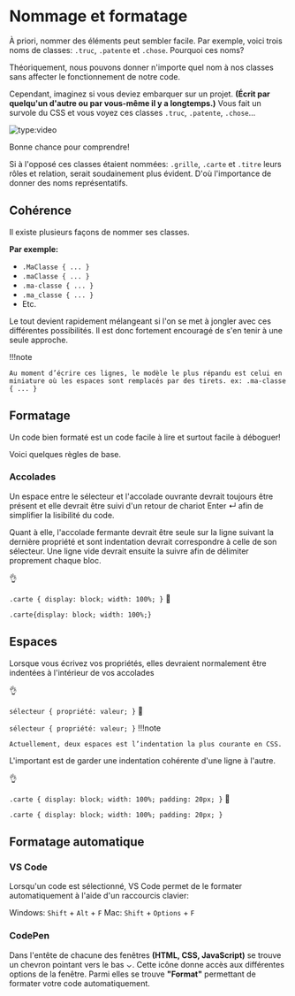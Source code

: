 # Nommage et formatage
À priori, nommer des éléments peut sembler facile. Par exemple, voici trois noms de classes: `.truc`, `.patente` et `.chose`. Pourquoi ces noms?

Théoriquement, nous pouvons donner n'importe quel nom à nos classes sans affecter le fonctionnement de notre code.

Cependant, imaginez si vous deviez embarquer sur un projet. **(Écrit par quelqu'un d'autre ou par vous-même il y a longtemps.)** Vous fait un survole du CSS et vous voyez ces classes `.truc`, `.patente`, `.chose`…


![type:video](https://github.com/user-attachments/assets/cb468664-1c05-4eaa-9f61-3aa71d4e9254)


Bonne chance pour comprendre!

Si à l'opposé ces classes étaient nommées: `.grille`, `.carte` et `.titre` leurs rôles et relation, serait soudainement plus évident. D'où l'importance de donner des noms représentatifs.


## Cohérence

Il existe plusieurs façons de nommer ses classes.

**Par exemple:**

- `.MaClasse { ... }`
- `.maClasse { ... }`
- `.ma-classe { ... }`
- `.ma_classe { ... }`
- Etc.

  
Le tout devient rapidement mélangeant si l'on se met à jongler avec ces différentes possibilités. Il est donc fortement encouragé de s'en tenir à une seule approche.

!!!note

    Au moment d’écrire ces lignes, le modèle le plus répandu est celui en miniature où les espaces sont remplacés par des tirets. ex: .ma-classe { ... }


## Formatage

Un code bien formaté est un code facile à lire et surtout facile à déboguer!

Voici quelques règles de base.

### Accolades
Un espace entre le sélecteur et l'accolade ouvrante devrait toujours être présent et elle devrait être suivi d'un retour de chariot Enter ↵ afin de simplifier la lisibilité du code.

Quant à elle, l'accolade fermante devrait être seule sur la ligne suivant la dernière propriété et sont indentation devrait correspondre à celle de son sélecteur. Une ligne vide devrait ensuite la suivre afin de délimiter proprement chaque bloc.

👌

`.carte {
  display: block;
  width: 100%;
}`
🚫

`.carte{display: block;
  width: 100%;}`


## Espaces

Lorsque vous écrivez vos propriétés, elles devraient normalement être indentées à l'intérieur de vos accolades

👌

`sélecteur {
  propriété: valeur;
}`
🚫

`sélecteur {
propriété: valeur;
}`
!!!note

    Actuellement, deux espaces est l’indentation la plus courante en CSS.

L'important est de garder une indentation cohérente d'une ligne à l'autre.

👌

`.carte {
  display: block;
  width: 100%;
  padding: 20px;
}`
🚫

`.carte {
  display: block;
width: 100%;
    padding: 20px;
}`


## Formatage automatique

### VS Code
Lorsqu'un code est sélectionné, VS Code permet de le formater automatiquement à l'aide d'un raccourcis clavier:

Windows: `Shift` + `Alt` + `F`
Mac: `Shift` + `Options` + `F`

### CodePen
Dans l'entête de chacune des fenêtres **(HTML, CSS, JavaScript)** se trouve un chevron pointant vers le bas ⌄. Cette icône donne accès aux différentes options de la fenêtre. Parmi elles se trouve **"Format"** permettant de formater votre code automatiquement.

